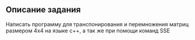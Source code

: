 ﻿## Описание задания

Написать программу для транспонирования и перемножения матриц размером 4х4 на языке с++, а так же при помощи команд SSE
